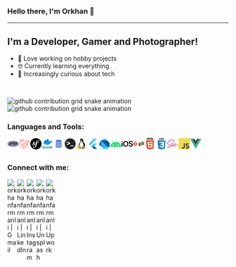 ### Hello there, I'm Orkhan 🤙
---
## I'm a Developer, Gamer and Photographer!
- 💖 Love working on hobby projects 
- 🤓 Currently learning everything 
- 🤔 Increasingly curious about tech

<br />

![github contribution grid snake animation](https://raw.githubusercontent.com/orkhanfarmanli/orkhanfarmanli/output/github-contribution-grid-snake-dark.svg#gh-dark-mode-only)
![github contribution grid snake animation](https://raw.githubusercontent.com/orkhanfarmanli/orkhanfarmanli/output/github-contribution-grid-snake.svg#gh-light-mode-only)

### Languages and Tools:

<img align="left" alt="PHP" width="26px" src="https://raw.githubusercontent.com/github/explore/80688e429a7d4ef2fca1e82350fe8e3517d3494d/topics/php/php.png" />
<img align="left" alt="Laravel" width="26px" src="https://raw.githubusercontent.com/github/explore/80688e429a7d4ef2fca1e82350fe8e3517d3494d/topics/laravel/laravel.png" />
<img align="left" alt="Symfony" width="26px" src="https://raw.githubusercontent.com/github/explore/80688e429a7d4ef2fca1e82350fe8e3517d3494d/topics/symfony/symfony.png" />
<img align="left" alt="Docker" width="26px" src="https://raw.githubusercontent.com/github/explore/80688e429a7d4ef2fca1e82350fe8e3517d3494d/topics/docker/docker.png" />
<img align="left" alt="SQL" width="26px" src="https://raw.githubusercontent.com/github/explore/80688e429a7d4ef2fca1e82350fe8e3517d3494d/topics/sql/sql.png" />
<img align="left" alt="Bash" width="26px" src="https://raw.githubusercontent.com/github/explore/80688e429a7d4ef2fca1e82350fe8e3517d3494d/topics/terminal/terminal.png" />
<img align="left" alt="Linux" width="26px" src="https://raw.githubusercontent.com/github/explore/80688e429a7d4ef2fca1e82350fe8e3517d3494d/topics/linux/linux.png" />
<img align="left" alt="Flutter" width="26px" src="https://raw.githubusercontent.com/github/explore/80688e429a7d4ef2fca1e82350fe8e3517d3494d/topics/flutter/flutter.png" />
<img align="left" alt="Dart" width="26px" src="https://raw.githubusercontent.com/github/explore/80688e429a7d4ef2fca1e82350fe8e3517d3494d/topics/dart/dart.png" />
<img align="left" alt="Dart" width="26px" src="https://raw.githubusercontent.com/github/explore/80688e429a7d4ef2fca1e82350fe8e3517d3494d/topics/android/android.png" />
<img align="left" alt="Dart" width="26px" src="https://raw.githubusercontent.com/github/explore/80688e429a7d4ef2fca1e82350fe8e3517d3494d/topics/ios/ios.png" />
<img align="left" alt="Git" width="26px" src="https://raw.githubusercontent.com/github/explore/80688e429a7d4ef2fca1e82350fe8e3517d3494d/topics/git/git.png" />
<img align="left" alt="HTML5" width="26px" src="https://raw.githubusercontent.com/github/explore/80688e429a7d4ef2fca1e82350fe8e3517d3494d/topics/html/html.png" />
<img align="left" alt="CSS3" width="26px" src="https://raw.githubusercontent.com/github/explore/80688e429a7d4ef2fca1e82350fe8e3517d3494d/topics/css/css.png" />
<img align="left" alt="Sass" width="26px" src="https://raw.githubusercontent.com/github/explore/80688e429a7d4ef2fca1e82350fe8e3517d3494d/topics/sass/sass.png" />
<img align="left" alt="JavaScript" width="26px" src="https://raw.githubusercontent.com/github/explore/80688e429a7d4ef2fca1e82350fe8e3517d3494d/topics/javascript/javascript.png" />
<img align="left" alt="HTML5" width="26px" src="https://raw.githubusercontent.com/github/explore/80688e429a7d4ef2fca1e82350fe8e3517d3494d/topics/vue/vue.png" />


<br />
<br />

### Connect with me:

[<img align="left" alt="orkhanfarmanli | Gmail" width="22px" src="https://logo.clearbit.com/google.com" />][gmail]
[<img align="left" alt="orkhanfarmanli | LinkedIn" width="22px" src="https://logo.clearbit.com/linkedin.com" />][linkedin]
[<img align="left" alt="orkhanfarmanli | Instagram" width="22px" src="https://logo.clearbit.com/instagram.com" />][instagram]
[<img align="left" alt="orkhanfarmanli | Unsplash" width="22px" src="https://logo.clearbit.com/unsplash.com" />][unsplash]
[<img align="left" alt="orkhanfarmanli | Upwork" width="22px" src="https://logo.clearbit.com/upwork.com" />][upwork]

<br />
<br />

[gmail]: mailto:orkhanfarmanli@gmail.com
[upwork]: https://www.upwork.com/freelancers/~0146d625d66aa840ce
[twitter]: https://twitter.com/orkhanfarmanli
[instagram]: https://instagram.com/orkhanfarmanli
[linkedin]: https://linkedin.com/in/orkhanfarmanli
[unsplash]: https://unsplash.com/@orkhanfarmanli

